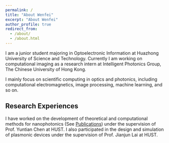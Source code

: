 ```yaml
---
permalink: /
title: "About Wenfei"
excerpt: "About Wenfei"
author_profile: true
redirect_from: 
  - /about/
  - /about.html
---
```


I am a junior student majoring in Optoelectronic Information at Huazhong University of Science and Technology. Currently I am working on computational imaging as a research intern at Intelligent Photonics Group, The Chinese University of Hong Kong. 

I mainly focus on scientific computing in optics and photonics, including computational electromagnetics, image processing, machine learning, and so on.

Research Experiences
------
I have worked on the development of theoretical and computational methods for nanophotonics (See [Publications](https://cma9cma.github.io/publications/)) under the supervision of Prof. Yuntian Chen at HUST. I also participated in the design and simulation of plasmonic devices under the supervision of Prof. Jianjun Lai at HUST.


